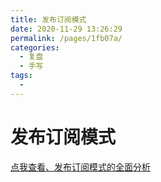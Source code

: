 ```yaml
---
title: 发布订阅模式
date: 2020-11-29 13:26:29
permalink: /pages/1fb07a/
categories: 
  - 复盘
  - 手写
tags: 
  - 
---
```

# 发布订阅模式

[点我查看、发布订阅模式的全面分析](/other/设计模式/3.html)


```js


```